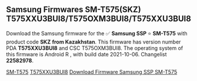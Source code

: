<h2>Samsung Firmwares SM-T575(SKZ) T575XXU3BUI8/T575OXM3BUI8/T575XXU3BUI8</h2>
Download the Samsung firmware for the ✅ <strong>Samsung SSP </strong> ⭐ <strong>SM-T575</strong> with product code <strong>SKZ</strong> <strong> from Kazakhstan</strong>. This firmware has version number PDA <strong>T575XXU3BUI8</strong> and CSC T575OXM3BUI8. The operating system of this firmware is Android R , with build date 2021-10-06. Changelist <strong>22582978</strong>.


[SM-T575](https://samfirm.shop/samsung/model/SM-T575)
[T575XXU3BUI8](https://samfirm.shop/samsung/pda/T575XXU3BUI8)
[Download Firmware Samsung SSP SM-T575](https://samfirm.shop/samsung/firmware/463481)
